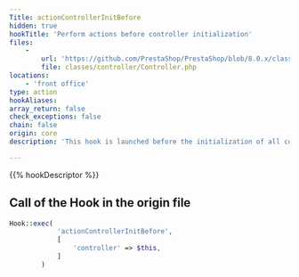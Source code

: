 ```yaml
---
Title: actionControllerInitBefore
hidden: true
hookTitle: 'Perform actions before controller initialization'
files:
    -
        url: 'https://github.com/PrestaShop/PrestaShop/blob/8.0.x/classes/controller/Controller.php'
        file: classes/controller/Controller.php
locations:
    - 'front office'
type: action
hookAliases: 
array_return: false
check_exceptions: false
chain: false
origin: core
description: 'This hook is launched before the initialization of all controllers'

---
```


{{% hookDescriptor %}}

## Call of the Hook in the origin file

```php
Hook::exec(
            'actionControllerInitBefore',
            [
                'controller' => $this,
            ]
        )
```

